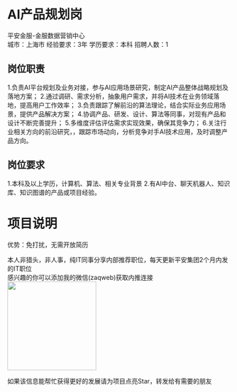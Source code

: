 # AI产品规划岗
平安金服-金服数据营销中心  
城市：上海市 经验要求：3年 学历要求：本科  招聘人数：1

## 岗位职责
1.负责AI平台规划及业务对接，参与AI应用场景研究，制定AI产品整体战略规划及落地方案；
   2.通过调研、需求分析，抽象用户需求，并将AI技术在业务领域落地，提高用户工作效率；
   3.负责跟踪了解前沿的算法理论，结合实际业务应用场景，提供产品解决方案；
   4.协调产品、研发、设计、算法等同事，对现有产品和设计不断完善提升；
   5.多维度评估评估需求实现效果，确保其竞争力；
   6.关注行业相关方向的前沿研究，，跟踪市场动向，分析竞争对手AI技术应用，及时调整产品方向。

## 岗位要求
1.本科及以上学历，计算机、算法、相关专业背景
   2.有AI中台、聊天机器人、知识库、知识图谱的产品或项目经验。

# 项目说明

优势：免打扰，无需开放简历

本人非猎头，非人事，纯IT同事分享内部推荐职位，每天更新平安集团2个月内发的IT职位  
感兴趣的你可以添加我的微信(zaqweb)获取内推连接  
<img src="https://github.com/zaqweb/PA-IT-JOBS/blob/master/WechatICode.jpeg"  height="200" width="200">

如果该信息能帮忙获得更好的发展请为项目点亮Star，转发给有需要的朋友




